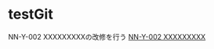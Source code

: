 # testGit

NN-Y-002 XXXXXXXXXの改修を行う
[NN-Y-002 XXXXXXXXX](https://escd.atlassian.net/browse/WBS-11)


